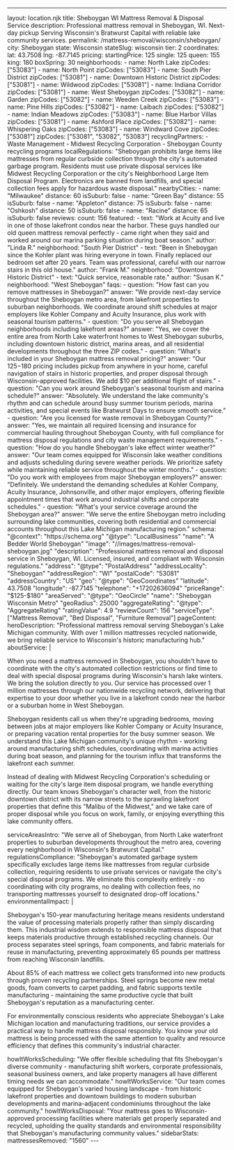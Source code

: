 ---
layout: location.njk
title: Sheboygan WI Mattress Removal & Disposal Service
description: Professional mattress removal in Sheboygan, WI. Next-day pickup Serving Wisconsin's Bratwurst Capital with reliable lake community services.
permalink: /mattress-removal/wisconsin/sheboygan/
city: Sheboygan state: Wisconsin stateSlug: wisconsin tier: 2 coordinates: lat: 43.7508 lng: -87.7145 pricing: startingPrice: 125 single: 125 queen: 155 king: 180 boxSpring: 30 neighborhoods: - name: North Lake zipCodes: ["53083"] - name: North Point zipCodes: ["53083"] - name: South Pier District zipCodes: ["53081"] - name: Downtown Historic District zipCodes: ["53081"] - name: Wildwood zipCodes: ["53081"] - name: Indiana Corridor zipCodes: ["53081"] - name: West Sheboygan zipCodes: ["53082"] - name: Garden zipCodes: ["53082"] - name: Weeden Creek zipCodes: ["53083"] - name: Pine Hills zipCodes: ["53082"] - name: Laibach zipCodes: ["53082"] - name: Indian Meadows zipCodes: ["53083"] - name: Blue Harbor Villas zipCodes: ["53081"] - name: Ashford Place zipCodes: ["53082"] - name: Whispering Oaks zipCodes: ["53083"] - name: Windward Cove zipCodes: ["53081"] zipCodes: ["53081", "53082", "53083"] recyclingPartners: - Waste Management - Midwest Recycling Corporation - Sheboygan County recycling programs localRegulations: "Sheboygan prohibits large items like mattresses from regular curbside collection through the city's automated garbage program. Residents must use private disposal services like Midwest Recycling Corporation or the city's Neighborhood Large Item Disposal Program. Electronics are banned from landfills, and special collection fees apply for hazardous waste disposal." nearbyCities: - name: "Milwaukee" distance: 60 isSuburb: false - name: "Green Bay" distance: 55 isSuburb: false - name: "Appleton" distance: 75 isSuburb: false - name: "Oshkosh" distance: 50 isSuburb: false - name: "Racine" distance: 65 isSuburb: false reviews: count: 156 featured: - text: "Work at Acuity and live in one of those lakefront condos near the harbor. These guys handled our old queen mattress removal perfectly - came right when they said and worked around our marina parking situation during boat season." author: "Linda R." neighborhood: "South Pier District" - text: "Been in Sheboygan since the Kohler plant was hiring everyone in town. Finally replaced our bedroom set after 20 years. Team was professional, careful with our narrow stairs in this old house." author: "Frank M." neighborhood: "Downtown Historic District" - text: "Quick service, reasonable rate." author: "Susan K." neighborhood: "West Sheboygan" faqs: - question: "How fast can you remove mattresses in Sheboygan?" answer: "We provide next-day service throughout the Sheboygan metro area, from lakefront properties to suburban neighborhoods. We coordinate around shift schedules at major employers like Kohler Company and Acuity Insurance, plus work with seasonal tourism patterns." - question: "Do you serve all Sheboygan neighborhoods including lakefront areas?" answer: "Yes, we cover the entire area from North Lake waterfront homes to West Sheboygan suburbs, including downtown historic district, marina areas, and all residential developments throughout the three ZIP codes." - question: "What's included in your Sheboygan mattress removal pricing?" answer: "Our $125-$180 pricing includes pickup from anywhere in your home, careful navigation of stairs in historic properties, and proper disposal through Wisconsin-approved facilities. We add $10 per additional flight of stairs." - question: "Can you work around Sheboygan's seasonal tourism and marina schedule?" answer: "Absolutely. We understand the lake community's rhythm and can schedule around busy summer tourism periods, marina activities, and special events like Bratwurst Days to ensure smooth service." - question: "Are you licensed for waste removal in Sheboygan County?" answer: "Yes, we maintain all required licensing and insurance for commercial hauling throughout Sheboygan County, with full compliance for mattress disposal regulations and city waste management requirements." - question: "How do you handle Sheboygan's lake effect winter weather?" answer: "Our team comes equipped for Wisconsin lake weather conditions and adjusts scheduling during severe weather periods. We prioritize safety while maintaining reliable service throughout the winter months." - question: "Do you work with employees from major Sheboygan employers?" answer: "Definitely. We understand the demanding schedules at Kohler Company, Acuity Insurance, Johnsonville, and other major employers, offering flexible appointment times that work around industrial shifts and corporate schedules." - question: "What's your service coverage around the Sheboygan area?" answer: "We serve the entire Sheboygan metro including surrounding lake communities, covering both residential and commercial accounts throughout this Lake Michigan manufacturing region." schema: "@context": "https://schema.org" "@type": "LocalBusiness" "name": "A Bedder World Sheboygan" "image": "//images/mattress-removal-sheboygan.jpg" "description": "Professional mattress removal and disposal service in Sheboygan, WI. Licensed, insured, and compliant with Wisconsin regulations." "address": "@type": "PostalAddress" "addressLocality": "Sheboygan" "addressRegion": "WI" "postalCode": "53081" "addressCountry": "US" "geo": "@type": "GeoCoordinates" "latitude": 43.7508 "longitude": -87.7145 "telephone": "+17202636094" "priceRange": "$125-$180" "areaServed": "@type": "GeoCircle" "name": "Sheboygan Wisconsin Metro" "geoRadius": 25000 "aggregateRating": "@type": "AggregateRating" "ratingValue": 4.9 "reviewCount": 156 "serviceType": ["Mattress Removal", "Bed Disposal", "Furniture Removal"] pageContent: heroDescription: "Professional mattress removal serving Sheboygan's Lake Michigan community. With over 1 million mattresses recycled nationwide, we bring reliable service to Wisconsin's historic manufacturing hub." aboutService: | <p>When you need a mattress removed in Sheboygan, you shouldn't have to coordinate with the city's automated collection restrictions or find time to deal with special disposal programs during Wisconsin's harsh lake winters. We bring the solution directly to you. Our service has processed over 1 million mattresses through our nationwide recycling network, delivering that expertise to your door whether you live in a lakefront condo near the harbor or a suburban home in West Sheboygan.</p> <p>Sheboygan residents call us when they're upgrading bedrooms, moving between jobs at major employers like Kohler Company or Acuity Insurance, or preparing vacation rental properties for the busy summer season. We understand this Lake Michigan community's unique rhythm - working around manufacturing shift schedules, coordinating with marina activities during boat season, and planning for the tourism influx that transforms the lakefront each summer.</p> <p>Instead of dealing with Midwest Recycling Corporation's scheduling or waiting for the city's large item disposal program, we handle everything directly. Our team knows Sheboygan's character well, from the historic downtown district with its narrow streets to the sprawling lakefront properties that define this "Malibu of the Midwest," and we take care of proper disposal while you focus on work, family, or enjoying everything this lake community offers.</p> serviceAreasIntro: "We serve all of Sheboygan, from North Lake waterfront properties to suburban developments throughout the metro area, covering every neighborhood in Wisconsin's Bratwurst Capital." regulationsCompliance: "Sheboygan's automated garbage system specifically excludes large items like mattresses from regular curbside collection, requiring residents to use private services or navigate the city's special disposal programs. We eliminate this complexity entirely - no coordinating with city programs, no dealing with collection fees, no transporting mattresses yourself to designated drop-off locations." environmentalImpact: | <p>Sheboygan's 150-year manufacturing heritage means residents understand the value of processing materials properly rather than simply discarding them. This industrial wisdom extends to responsible mattress disposal that keeps materials productive through established recycling channels. Our process separates steel springs, foam components, and fabric materials for reuse in manufacturing, preventing approximately 65 pounds per mattress from reaching Wisconsin landfills.</p> <p>About 85% of each mattress we collect gets transformed into new products through proven recycling partnerships. Steel springs become new metal goods, foam converts to carpet padding, and fabric supports textile manufacturing - maintaining the same productive cycle that built Sheboygan's reputation as a manufacturing center.</p> <p>For environmentally conscious residents who appreciate Sheboygan's Lake Michigan location and manufacturing traditions, our service provides a practical way to handle mattress disposal responsibly. You know your old mattress is being processed with the same attention to quality and resource efficiency that defines this community's industrial character.</p> howItWorksScheduling: "We offer flexible scheduling that fits Sheboygan's diverse community - manufacturing shift workers, corporate professionals, seasonal business owners, and lake property managers all have different timing needs we can accommodate." howItWorksService: "Our team comes equipped for Sheboygan's varied housing landscape - from historic lakefront properties and downtown buildings to modern suburban developments and marina-adjacent condominiums throughout the lake community." howItWorksDisposal: "Your mattress goes to Wisconsin-approved processing facilities where materials get properly separated and recycled, upholding the quality standards and environmental responsibility that Sheboygan's manufacturing community values." sidebarStats: mattressesRemoved: "1560" ---